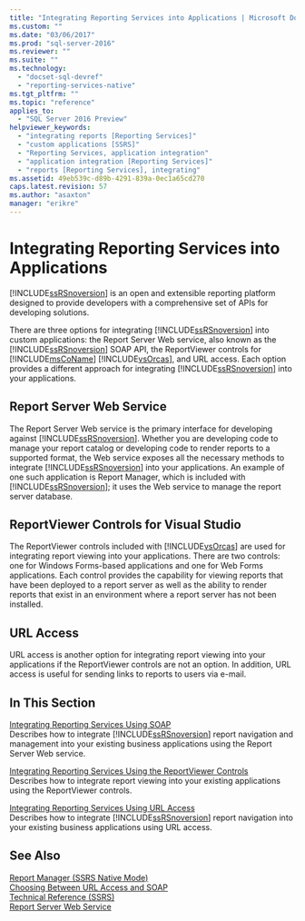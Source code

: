 ```yaml
---
title: "Integrating Reporting Services into Applications | Microsoft Docs"
ms.custom: ""
ms.date: "03/06/2017"
ms.prod: "sql-server-2016"
ms.reviewer: ""
ms.suite: ""
ms.technology: 
  - "docset-sql-devref"
  - "reporting-services-native"
ms.tgt_pltfrm: ""
ms.topic: "reference"
applies_to: 
  - "SQL Server 2016 Preview"
helpviewer_keywords: 
  - "integrating reports [Reporting Services]"
  - "custom applications [SSRS]"
  - "Reporting Services, application integration"
  - "application integration [Reporting Services]"
  - "reports [Reporting Services], integrating"
ms.assetid: 49eb539c-d89b-4291-839a-0ec1a65cd270
caps.latest.revision: 57
ms.author: "asaxton"
manager: "erikre"
---
```

# Integrating Reporting Services into Applications
  [!INCLUDE[ssRSnoversion](../../a9notintoc/includes/ssrsnoversion-md.md)] is an open and extensible reporting platform designed to provide developers with a comprehensive set of APIs for developing solutions.  
  
 There are three options for integrating [!INCLUDE[ssRSnoversion](../../a9notintoc/includes/ssrsnoversion-md.md)] into custom applications: the Report Server Web service, also known as the [!INCLUDE[ssRSnoversion](../../a9notintoc/includes/ssrsnoversion-md.md)] SOAP API, the ReportViewer controls for [!INCLUDE[msCoName](../../a9notintoc/includes/msconame-md.md)] [!INCLUDE[vsOrcas](../../relational-databases/server-management-objects-smo/includes/vsorcas-md.md)], and URL access. Each option provides a different approach for integrating [!INCLUDE[ssRSnoversion](../../a9notintoc/includes/ssrsnoversion-md.md)] into your applications.  
  
## Report Server Web Service  
 The Report Server Web service is the primary interface for developing against [!INCLUDE[ssRSnoversion](../../a9notintoc/includes/ssrsnoversion-md.md)]. Whether you are developing code to manage your report catalog or developing code to render reports to a supported format, the Web service exposes all the necessary methods to integrate [!INCLUDE[ssRSnoversion](../../a9notintoc/includes/ssrsnoversion-md.md)] into your applications. An example of one such application is Report Manager, which is included with [!INCLUDE[ssRSnoversion](../../a9notintoc/includes/ssrsnoversion-md.md)]; it uses the Web service to manage the report server database.  
  
## ReportViewer Controls for Visual Studio  
 The ReportViewer controls included with [!INCLUDE[vsOrcas](../../relational-databases/server-management-objects-smo/includes/vsorcas-md.md)] are used for integrating report viewing into your applications. There are two controls: one for Windows Forms-based applications and one for Web Forms applications. Each control provides the capability for viewing reports that have been deployed to a report server as well as the ability to render reports that exist in an environment where a report server has not been installed.  
  
## URL Access  
 URL access is another option for integrating report viewing into your applications if the ReportViewer controls are not an option. In addition, URL access is useful for sending links to reports to users via e-mail.  
  
## In This Section  
 [Integrating Reporting Services Using SOAP](../../reporting-services/application-integration/integrating-reporting-services-using-soap.md)  
 Describes how to integrate [!INCLUDE[ssRSnoversion](../../a9notintoc/includes/ssrsnoversion-md.md)] report navigation and management into your existing business applications using the Report Server Web service.  
  
 [Integrating Reporting Services Using the ReportViewer Controls](../../reporting-services/application-integration/integrating-reporting-services-using-reportviewer-controls.md)  
 Describes how to integrate report viewing into your existing applications using the ReportViewer controls.  
  
 [Integrating Reporting Services Using URL Access](../../reporting-services/application-integration/integrating-reporting-services-using-url-access.md)  
 Describes how to integrate [!INCLUDE[ssRSnoversion](../../a9notintoc/includes/ssrsnoversion-md.md)] report navigation into your existing business applications using URL access.  
  
## See Also  
 [Report Manager  &#40;SSRS Native Mode&#41;](../../a9retired/report-manager-ssrs-native-mode.md)   
 [Choosing Between URL Access and SOAP](../../reporting-services/application-integration/choosing-between-url-access-and-soap.md)   
 [Technical Reference &#40;SSRS&#41;](../../reporting-services/technical-reference-ssrs.md)   
 [Report Server Web Service](../../reporting-services/report-server-web-service/report-server-web-service.md)  
  
  